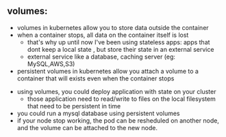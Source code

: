 ## volumes:
- volumes in kubernetes allow you to store data outside the container
- when a container stops, all data on the container itself is lost 
   * that's why up until now I've been using stateless apps: apps that dont keep a local state , but store their state in an external service
   *  external service like a database, caching server (eg: MySQL,AWS,S3)
- persistent volumes in kubernetes allow you attach a volume to a container that will exists even when the container stops 
* using volumes, you could deploy application with state on your cluster 
  *  those application need to read/write to files on the local filesystem that need to be persistent in time
* you could run a mysql database using persistent volumes 
* if your node stop working, the pod can be resheduled on another node, and the volume can be attached to the new node.
